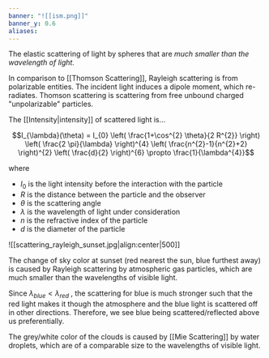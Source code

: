 ```yaml
---
banner: "![[ism.png]]"
banner_y: 0.6
aliases:
---
```

The elastic scattering of light by spheres that are *much smaller than the wavelength of light.*

In comparison to [[Thomson Scattering]], Rayleigh scattering is from polarizable entities. The incident light induces a dipole moment, which re-radiates. Thomson scattering is scattering from free unbound charged "unpolarizable" particles.

The [[Intensity|intensity]] of scattered light is...

$$I_{\lambda}(\theta) = I_{0} \left( \frac{1+\cos^{2} \theta}{2 R^{2}} \right) \left( \frac{2 \pi}{\lambda} \right)^{4} \left( \frac{n^{2}-1}{n^{2}+2} \right)^{2} \left( \frac{d}{2} \right)^{6} \propto \frac{1}{\lambda^{4}}$$

where
- $I_{0}$ is the light intensity before the interaction with the particle
- $R$ is the distance between the particle and the observer
- $\theta$ is the scattering angle
- $\lambda$ is the wavelength of light under consideration
- $n$ is the refractive index of the particle
- $d$ is the diameter of the particle

![[scattering_rayleigh_sunset.jpg|align:center|500]]

The change of sky color at sunset (red nearest the sun, blue furthest away) is caused by Rayleigh scattering by atmospheric gas particles, which are much smaller than the wavelengths of visible light.

Since $\lambda_{blue} < \lambda_{red}$ , the scattering for blue is much stronger such that the red light makes it though the atmosphere and the blue light is scattered off in other directions. Therefore, we see blue being scattered/reflected above us preferentially.

The grey/white color of the clouds is caused by [[Mie Scattering]] by water droplets, which are of a comparable size to the wavelengths of visible light.

